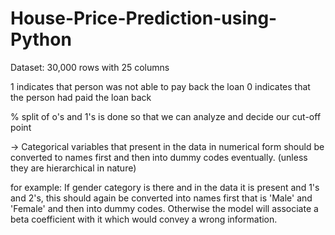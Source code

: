 # House-Price-Prediction-using-Python

Dataset: 30,000 rows with 25 columns

1 indicates that person was not able to pay back the loan
0 indicates that the person had paid the loan back

% split of o's and 1's is done so that we can analyze and decide our cut-off point

-> Categorical variables that present in the data in numerical form should be converted to names first and then into dummy codes eventually. (unless they are hierarchical in nature)

for example: If gender category is there and in the data it is present and 1's and 2's, this should again be converted into names first that is 'Male' and 'Female' and then into dummy codes. Otherwise the model will associate a beta coefficient with it which would convey a wrong information. 


